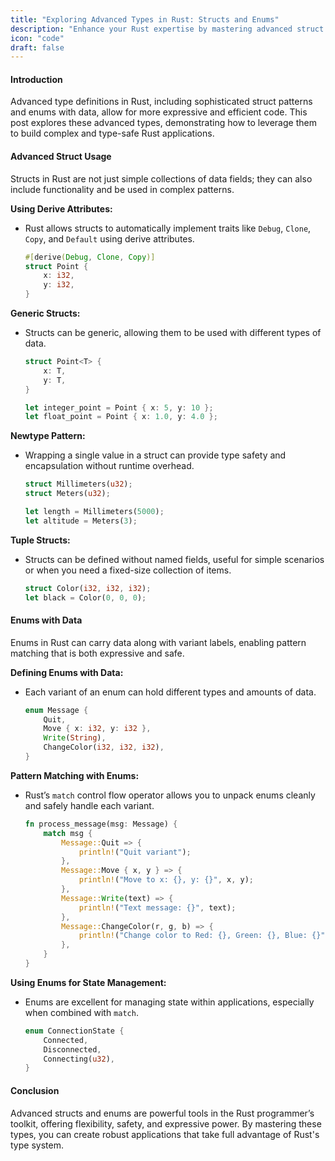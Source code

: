 ```yaml
---
title: "Exploring Advanced Types in Rust: Structs and Enums"
description: "Enhance your Rust expertise by mastering advanced struct usage and exploring enums with data. This detailed guide provides an in-depth look at sophisticated patterns and techniques for struct and enum definitions, offering practical coding examples and best practices to maximize code efficiency and maintainability."
icon: "code"
draft: false
---
```

#### Introduction

Advanced type definitions in Rust, including sophisticated struct patterns and enums with data, allow for more expressive and efficient code. This post explores these advanced types, demonstrating how to leverage them to build complex and type-safe Rust applications.

#### Advanced Struct Usage

Structs in Rust are not just simple collections of data fields; they can also include functionality and be used in complex patterns. 

**Using Derive Attributes:**
- Rust allows structs to automatically implement traits like `Debug`, `Clone`, `Copy`, and `Default` using derive attributes.
  ```rust
  #[derive(Debug, Clone, Copy)]
  struct Point {
      x: i32,
      y: i32,
  }
  ```

**Generic Structs:**
- Structs can be generic, allowing them to be used with different types of data.
  ```rust
  struct Point<T> {
      x: T,
      y: T,
  }

  let integer_point = Point { x: 5, y: 10 };
  let float_point = Point { x: 1.0, y: 4.0 };
  ```

**Newtype Pattern:**
- Wrapping a single value in a struct can provide type safety and encapsulation without runtime overhead.
  ```rust
  struct Millimeters(u32);
  struct Meters(u32);

  let length = Millimeters(5000);
  let altitude = Meters(3);
  ```

**Tuple Structs:**
- Structs can be defined without named fields, useful for simple scenarios or when you need a fixed-size collection of items.
  ```rust
  struct Color(i32, i32, i32);
  let black = Color(0, 0, 0);
  ```

#### Enums with Data

Enums in Rust can carry data along with variant labels, enabling pattern matching that is both expressive and safe.

**Defining Enums with Data:**
- Each variant of an enum can hold different types and amounts of data.
  ```rust
  enum Message {
      Quit,
      Move { x: i32, y: i32 },
      Write(String),
      ChangeColor(i32, i32, i32),
  }
  ```

**Pattern Matching with Enums:**
- Rust’s `match` control flow operator allows you to unpack enums cleanly and safely handle each variant.
  ```rust
  fn process_message(msg: Message) {
      match msg {
          Message::Quit => {
              println!("Quit variant");
          },
          Message::Move { x, y } => {
              println!("Move to x: {}, y: {}", x, y);
          },
          Message::Write(text) => {
              println!("Text message: {}", text);
          },
          Message::ChangeColor(r, g, b) => {
              println!("Change color to Red: {}, Green: {}, Blue: {}", r, g, b);
          },
      }
  }
  ```

**Using Enums for State Management:**
- Enums are excellent for managing state within applications, especially when combined with `match`.
  ```rust
  enum ConnectionState {
      Connected,
      Disconnected,
      Connecting(u32),
  }
  ```

#### Conclusion

Advanced structs and enums are powerful tools in the Rust programmer’s toolkit, offering flexibility, safety, and expressive power. By mastering these types, you can create robust applications that take full advantage of Rust's type system.